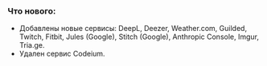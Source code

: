 ### Что нового:
- Добавлены новые сервисы: DeepL, Deezer, Weather.com, Guilded, Twitch, Fitbit, Jules (Google), Stitch (Google), Anthropic Console, Imgur, Tria.ge.
- Удален сервис Codeium.